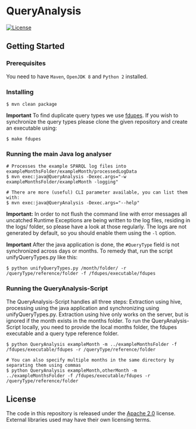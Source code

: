 # QueryAnalysis
[![License](https://img.shields.io/badge/License-Apache%202.0-blue.svg)](https://opensource.org/licenses/Apache-2.0)

## Getting Started
### Prerequisites
You need to have `Maven`, `OpenJDK 8` and `Python 2` installed.

### Installing
```shell
$ mvn clean package
```

**Important** To find duplicate query types we use [fdupes](https://github.com/adrianlopezroche/fdupes). If you wish to synchronize the query types please clone the given repository and create an executable using:
```shell
$ make fdupes
```

### Running the main Java log analyser
```shell
# Processes the example SPARQL log files into exampleMonthsFolder/exampleMonth/processedLogData
$ mvn exec:java@QueryAnalysis -Dexec.args="-w exampleMonthsFolder/exampleMonth -logging"

# There are more (useful) CLI parameter available, you can list them with:
$ mvn exec:java@QueryAnalysis -Dexec.args="--help"

```

**Important:** In order to not flush the command line with error messages all uncatched Runtime Exceptions are being written to the log files, residing in the logs/ folder, so please have a look at those regularly. The logs are not generated by default, so you should enable them using the `-l` option.

**Important** After the java application is done, the `#QueryType` field is not synchronized across days or months. To remedy that, run the script unifyQueryTypes.py like this:
```shell
$ python unifyQueryTypes.py /month/folder/ -r /queryType/reference/folder -f /fdupes/executable/fdupes
```

### Running the QueryAnalysis-Script
The QueryAnalysis-Script handles all three steps: Extraction using hive, processing using the java application and synchronizing using unifyQueryTypes.py. Extraction using hive only works on the server, but is ignored if the month exists in the months folder. To run the QueryAnalysis-Script locally, you need to provide the local months folder, the fdupes executable and a query type reference folder.
```shell
$ python QueryAnalysis exampleMonth -m ../exampleMonthsFolder -f /fdupes/executable/fdupes -r /queryType/reference/folder

# You can also specify multiple months in the same directory by separating them using commas
$ python QueryAnalysis exampleMonth,otherMonth -m ../exampleMonthsFolder -f /fdupes/executable/fdupes -r /queryType/reference/folder
```


## License
The code in this repository is released under the [Apache 2.0](LICENSE.txt) license. External libraries used may have their own licensing terms.
